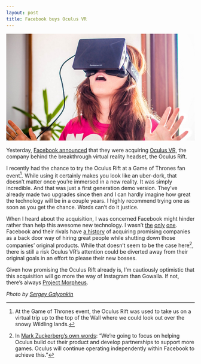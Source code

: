 ```yaml
---
layout: post
title: Facebook buys Oculus VR
---
```

![Oculus Rift dev kit. Photo by Sergey Galyonkin.](/blog/images/2014/03/oculus-rift.jpg)

Yesterday, [Facebook announced](https://www.facebook.com/zuck/posts/10101319050523971) that they were acquiring [Oculus VR](http://www.oculusvr.com), the company behind the breakthrough virtual reality headset, the Oculus Rift.

I recently had the chance to try the Oculus Rift at a Game of Thrones fan event[^wall]. While using it certainly makes you look like an uber-dork, that doesn’t matter once you’re immersed in a new reality. It was simply incredible. And that was just a first generation demo version. They’ve already made two upgrades since then and I can hardly imagine how great the technology will be in a couple years. I highly recommend trying one as soon as you get the chance. Words can’t do it justice.

When I heard about the acquisition, I was concerned Facebook might hinder rather than help this awesome new technology. I wasn’t [the](http://kotaku.com/the-internet-reacts-to-facebook-buying-oculus-rift-1551579758) [only](https://news.ycombinator.com/item?id=7469115) [one](http://kotaku.com/notch-says-hes-canceled-oculus-rift-minecraft-because-1551568311). Facebook and their rivals have [a history](https://en.wikipedia.org/wiki/List_of_acquisitions_by_Facebook) of acquiring promising companies as a back door way of hiring great people while shutting down those companies’ original products. While that doesn’t seem to be the case here[^zuck], there is still a risk Oculus VR’s attention could be diverted away from their original goals in an effort to please their new bosses.

Given how promising the Oculus Rift already is, I’m cautiously optimistic that this acquisition will go more the way of Instagram than Gowalla. If not, there’s always [Project Morpheus](http://www.polygon.com/2014/3/18/5524058/playstation-vr-ps4-virtual-reality).

*Photo by [Sergey Galyonkin](http://www.flickr.com/photos/sergesegal/10166365646/)*

[^wall]: At the Game of Thrones event, the Oculus Rift was used to take us on a virtual trip up to the top of the Wall where we could look out over the snowy Wildling lands. 

[^zuck]: In [Mark Zuckerberg’s own words](https://www.facebook.com/zuck/posts/10101319050523971): “We’re going to focus on helping Oculus build out their product and develop partnerships to support more games. Oculus will continue operating independently within Facebook to achieve this.”